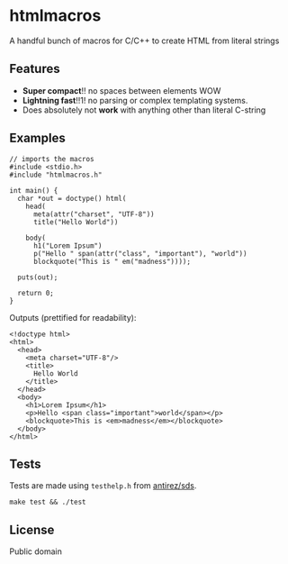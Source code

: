 # htmlmacros

A handful bunch of macros for C/C++ to create HTML from literal strings 

## Features

* **Super compact**!! no spaces between elements WOW
* **Lightning fast**!!1! no parsing or complex templating systems. 
* Does absolutely not **work** with anything other than literal C-string

## Examples

    // imports the macros
    #include <stdio.h>
    #include "htmlmacros.h"

    int main() {
      char *out = doctype() html(
        head(
          meta(attr("charset", "UTF-8"))
          title("Hello World"))

        body(
          h1("Lorem Ipsum")
          p("Hello " span(attr("class", "important"), "world"))
          blockquote("This is " em("madness"))));

      puts(out);

      return 0;
    }

Outputs (prettified for readability): 

    <!doctype html>
    <html>
      <head>
        <meta charset="UTF-8"/>
        <title>
          Hello World
        </title>
      </head>
      <body>
        <h1>Lorem Ipsum</h1>
        <p>Hello <span class="important">world</span></p>
        <blockquote>This is <em>madness</em></blockquote>
      </body>
    </html>

## Tests
    
Tests are made using `testhelp.h` from [antirez/sds](https://github.com/antirez/sds).

    make test && ./test
    
## License

  Public domain
